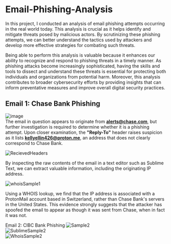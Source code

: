 # Email-Phishing-Analysis
In this project, I conducted an analysis of email phishing attempts occurring in the real world today. This analysis is crucial as it helps identify and mitigate threats posed by malicious actors. By scrutinizing these phishing attempts, we can better understand the tactics used by attackers and develop more effective strategies for combating such threats.

Being able to perform this analysis is valuable because it enhances our ability to recognize and respond to phishing threats in a timely manner. As phishing attacks become increasingly sophisticated, having the skills and tools to dissect and understand these threats is essential for protecting both individuals and organizations from potential harm. Moreover, this analysis contributes to broader cybersecurity efforts by providing insights that can inform preventative measures and improve overall digital security practices.
## Email 1: Chase Bank Phishing <br>
![image](https://github.com/user-attachments/assets/3abf6a37-c3f1-453c-9129-0b0093acc5c8)<br>
The email in question appears to originate from **alerts@chase.com**, but further investigation is required to determine whether it is a phishing attempt. Upon closer examination, the **"Reply-To"** header raises suspicion as it lists **kellyellin426@proton.me**, an address that does not clearly correspond to Chase Bank.

![RecievedHeaders](https://github.com/user-attachments/assets/1947ded5-7201-40ab-95c3-01cc8efb80ca)<br>

By inspecting the raw contents of the email in a text editor such as Sublime Text, we can extract valuable information, including the originating IP address. 

![whoisSample1](https://github.com/user-attachments/assets/4450448d-8040-4287-bb4e-9ebb942d142c)<br>

Using a WHOIS lookup, we find that the IP address is associated with a ProtonMail account based in Switzerland, rather than Chase Bank's servers in the United States. This evidence strongly suggests that the attacker has spoofed the email to appear as though it was sent from Chase, when in fact it was not.

Email 2: CIBC Bank Phishing
![Sample2](https://github.com/user-attachments/assets/ff9eff7f-71be-4ab2-80d0-efe9235ea3a8)<br>
![SublimeSample2](https://github.com/user-attachments/assets/0cea38df-fa94-4a7a-8d30-ec66157843ea)<br>
![WhoisSample2](https://github.com/user-attachments/assets/9838fc30-49df-4afc-be7f-d4aad0c2233e)<br>
